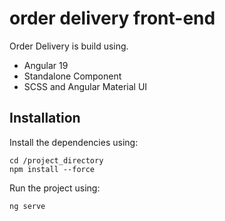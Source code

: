 # order delivery front-end
Order Delivery is build using.
- Angular 19
- Standalone Component
- SCSS and Angular Material UI

## Installation
Install the dependencies using:

```
cd /project_directory
npm install --force
```
Run the project using:
```
ng serve
```
```sh
